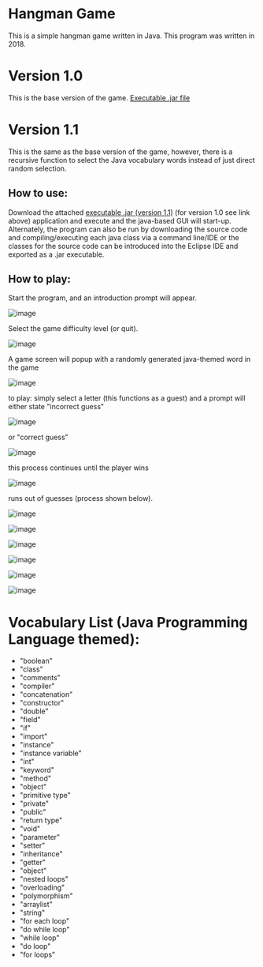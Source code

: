# Hangman Game
This is a simple hangman game written in Java. This program was written in 2018.

# Version 1.0
This is the base version of the game. [Executable .jar file](https://github.com/Austin-Daigle/Hangman-Game/blob/main/Java%20Hangman%20Version%201.0.jar)

# Version 1.1
This is the same as the base version of the game, however, there is a recursive function to select the Java vocabulary words instead of just direct random selection.

## How to use:
Download the attached [executable .jar (version 1.1)](https://github.com/Austin-Daigle/Hangman-Game/blob/main/Java%20Hangman%20Version%201.1.jar) (for version 1.0 see link above) application and execute and the java-based GUI will start-up. Alternately, the program can also be run by downloading the source code and compiling/executing each java class via a command line/IDE or the classes for the source code can be introduced into the Eclipse IDE and exported as a .jar executable.

## How to play:

Start the program, and an introduction prompt will appear.

![image](https://user-images.githubusercontent.com/100094056/193437588-02305ee3-8846-4037-bfa6-2625de6b4d8d.png)

Select the game difficulty level (or quit).

![image](https://user-images.githubusercontent.com/100094056/193437643-7a60168b-8c33-4393-a06e-ce852ce81495.png)

A game screen will popup with a randomly generated java-themed word in the game

![image](https://user-images.githubusercontent.com/100094056/193437710-0bfb8dcd-1a8d-416e-b020-e353184959af.png)

to play: simply select a letter (this functions as a guest) and a prompt will either state "incorrect guess" 

![image](https://user-images.githubusercontent.com/100094056/193437736-6bae5a0c-15c9-4bf4-a1cb-fbbd2018baaf.png)

or "correct guess"

![image](https://user-images.githubusercontent.com/100094056/193437795-5a8b0f86-b23e-4d7f-b7a2-e425488f362d.png)

this process continues until the player wins 

![image](https://user-images.githubusercontent.com/100094056/193437915-7963ef80-0234-499a-a8ab-3a9848e29758.png)

runs out of guesses (process shown below).


![image](https://user-images.githubusercontent.com/100094056/193437785-edb76bf2-fa26-4495-b895-11b2a2ef1c56.png)

![image](https://user-images.githubusercontent.com/100094056/193437837-26786add-9abf-43c9-8e3a-82f9ea1dd49e.png)

![image](https://user-images.githubusercontent.com/100094056/193437852-c6e1e454-93bf-4736-8307-7b395d2b243a.png)

![image](https://user-images.githubusercontent.com/100094056/193437862-0dc0becc-38d9-4608-abe2-3f5b865efbb9.png)

![image](https://user-images.githubusercontent.com/100094056/193437875-75c693cd-8082-441d-bac1-d0d718109ea7.png)

![image](https://user-images.githubusercontent.com/100094056/193437888-52454b59-60c0-46b6-b493-258469704e1c.png)


# Vocabulary List (Java Programming Language themed):
  * "boolean"
  * "class"
  * "comments"
  * "compiler"
  * "concatenation"
  * "constructor"
  * "double"
  * "field"
  * "if"
  * "import"
  * "instance"
  * "instance variable"
  * "int"
  * "keyword"
  * "method"
  * "object"
  * "primitive type"
  * "private"
  * "public"
  * "return type"
  * "void"
  * "parameter"
  * "setter"
  * "inheritance"
  * "getter"
  * "object"
  * "nested loops"
  * "overloading"
  * "polymorphism"
  * "arraylist"
  * "string"
  * "for each loop"
  * "do while loop"
  * "while loop"
  * "do loop"
  * "for loops"
